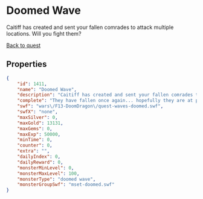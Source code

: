 # Doomed Wave

Caitiff has created and sent your fallen comrades to attack multiple locations. Will you fight them?

[Back to quest](../quests.md)

## Properties

```json
{
    "id": 1411,
    "name": "Doomed Wave",
    "description": "Caitiff has created and sent your fallen comrades to attack multiple locations. Will you fight them?",
    "complete": "They have fallen once again... hopefully they are at peace now.",
    "swf": "wars\/F13-DoomDragon\/quest-waves-doomed.swf",
    "swfX": "none",
    "maxSilver": 0,
    "maxGold": 13131,
    "maxGems": 0,
    "maxExp": 50000,
    "minTime": 0,
    "counter": 0,
    "extra": "",
    "dailyIndex": 0,
    "dailyReward": 0,
    "monsterMinLevel": 0,
    "monsterMaxLevel": 100,
    "monsterType": "doomed wave",
    "monsterGroupSwf": "mset-doomed.swf"
}
```

